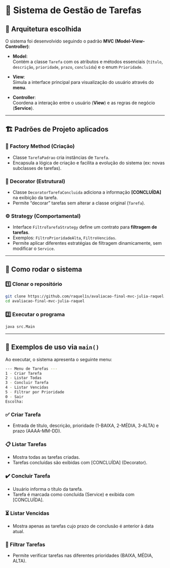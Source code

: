 # 📝 Sistema de Gestão de Tarefas

## 📌 Arquitetura escolhida
O sistema foi desenvolvido seguindo o padrão **MVC (Model-View-Controller)**:

- **Model**:  
  Contém a classe `Tarefa` com os atributos e métodos essenciais (`título`, `descrição`, `prioridade`, `prazo`, `concluída`) e o enum `Prioridade`.

- **View**:  
  Simula a interface principal para visualização do usuário através do **menu**.

- **Controller**:  
  Coordena a interação entre o usuário (**View**) e as regras de negócio (**Service**).

---

## 🏗️ Padrões de Projeto aplicados

### 🔨 Factory Method (Criação)
- Classe `TarefaPadrao` cria instâncias de `Tarefa`.
- Encapsula a lógica de criação e facilita a evolução do sistema (ex: novas subclasses de tarefas).

### 🎨 Decorator (Estrutural)
- Classe `DecoratorTarefaConcluida` adiciona a informação **[CONCLUÍDA]** na exibição da tarefa.
- Permite “decorar” tarefas sem alterar a classe original (`Tarefa`).

### ⚙️ Strategy (Comportamental)
- Interface `FiltroTarefaStrategy` define um contrato para **filtragem de tarefas**.
- Exemplos: `FiltroPrioridadeAlta`, `FiltroVencidas`.
- Permite aplicar diferentes estratégias de filtragem dinamicamente, sem modificar o `Service`.

---

## 🚀 Como rodar o sistema

### 1️⃣ Clonar o repositório
```bash
git clone https://github.com/raquel1s/avaliacao-final-mvc-julia-raquel.git
cd avaliacao-final-mvc-julia-raquel
```

### 2️⃣ Executar o programa
```bash
java src.Main
```

---

## 📖 Exemplos de uso via `main()`

Ao executar, o sistema apresenta o seguinte menu:

```bash
--- Menu de Tarefas ---
1 - Criar Tarefa
2 - Listar Todas
3 - Concluir Tarefa
4 - Listar Vencidas
5 - Filtrar por Prioridade
0 - Sair
Escolha:
```

### ✅ Criar Tarefa
- Entrada de título, descrição, prioridade (1-BAIXA, 2-MÉDIA, 3-ALTA) e prazo (AAAA-MM-DD).

### 📋 Listar Tarefas
- Mostra todas as tarefas criadas.
- Tarefas concluídas são exibidas com [CONCLUÍDA] (Decorator).

### ✔️ Concluir Tarefa
- Usuário informa o título da tarefa.
- Tarefa é marcada como concluída (Service) e exibida com [CONCLUÍDA].

### ⏳ Listar Vencidas
- Mostra apenas as tarefas cujo prazo de conclusão é anterior à data atual.

### 🎯 Filtrar Tarefas
- Permite verificar tarefas nas diferentes prioridades (BAIXA, MÉDIA, ALTA).
